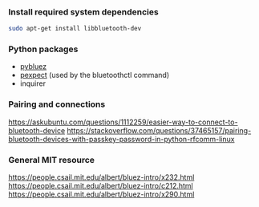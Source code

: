 ### Install required system dependencies
```sh
sudo apt-get install libbluetooth-dev
```

### Python packages
- [pybluez](https://github.com/pybluez/pybluez)
- [pexpect](https://github.com/pexpect/pexpect) (used by the bluetoothctl command)
- inquirer

### Pairing and connections
https://askubuntu.com/questions/1112259/easier-way-to-connect-to-bluetooth-device
https://stackoverflow.com/questions/37465157/pairing-bluetooth-devices-with-passkey-password-in-python-rfcomm-linux


### General MIT resource
https://people.csail.mit.edu/albert/bluez-intro/x232.html
https://people.csail.mit.edu/albert/bluez-intro/c212.html
https://people.csail.mit.edu/albert/bluez-intro/x290.html
